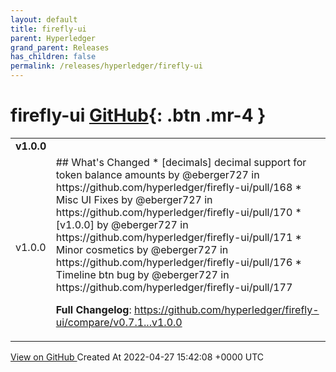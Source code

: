 ```yaml
---
layout: default
title: firefly-ui
parent: Hyperledger
grand_parent: Releases
has_children: false
permalink: /releases/hyperledger/firefly-ui
---
```


# firefly-ui <span class="fs-3 right-align">[GitHub](https://github.com/hyperledger/firefly-ui){: .btn .mr-4 }</span>


<div>
    <table>
        <tr>
            <td colspan="2">
                <b>
                    v1.0.0
                </b>
            </td>
        </tr>
        <tr>
            <td>
                <span class="chip">
                    v1.0.0
                </span>
            </td>
            <td>
                ## What's Changed
* [decimals] decimal support for token balance amounts by @eberger727 in https://github.com/hyperledger/firefly-ui/pull/168
* Misc UI Fixes by @eberger727 in https://github.com/hyperledger/firefly-ui/pull/170
* [v1.0.0] by @eberger727 in https://github.com/hyperledger/firefly-ui/pull/171
* Minor cosmetics by @eberger727 in https://github.com/hyperledger/firefly-ui/pull/176
* Timeline btn bug by @eberger727 in https://github.com/hyperledger/firefly-ui/pull/177


**Full Changelog**: https://github.com/hyperledger/firefly-ui/compare/v0.7.1...v1.0.0
            </td>
        </tr>
    </table>
    <a href="https://github.com/hyperledger/firefly-ui/releases/tag/v1.0.0" class=".btn">
        View on GitHub
    </a>
    <span class="right-align">
        Created At 2022-04-27 15:42:08 +0000 UTC
    </span>
</div>

